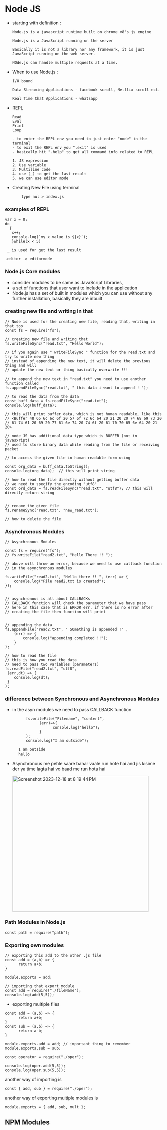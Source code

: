 # Node JS 
- starting with definition : 

      Node.js is a javascript runtime built on chrome v8's js engine

      Node.js is a JavaScript running on the server
    
      Basically it is not a library nor any framework, it is just JavaScript running on the web server.

      NOde.js can handle multiple requests at a time.
  

- When to use Node.js : 

      I/O bound 
  
      Data Streaming Applications - facebook scroll, Netflix scroll ect. 
  
      Real Time Chat Applications - whatsapp


- REPL

      Read
      Eval
      Print
      Loop

      - to enter the REPL env you need to just enter "node" in the terminal
      - to exit the REPL env you ".exit" is used
      - basically hit ".help" to get all command info related to REPL

      1. JS expression
      2. Use variable
      3. Multiline code
      4. use (_) to get the last result
      5. we can use editor mode
  

- Creating New File using terminal
  
          type nul > index.js


### examples of REPL 
```
var x = 0;
do
  {
   x++;
   console.log(`my x value is ${x}`);
   }while(x < 5)

```

```
 _ is used for get the last result
```

```
.editor -> editormode
```

### Node.js Core modules 
- consider modules to be same as JavaScript Libraries,
- a set of functions that user want to include in the application
- Node.js has a set of built in modules which you can use without any further installation, basically they are inbuilt

### creating new file and writing in that 
```
// Node is used for the creating new file, reading that, writing in that too 
const fs = require("fs");

// creating new file and writing that 
fs.writeFileSync("read.txt", "Hello World");

// if you again use " writeFileSync " function for the read.txt and try to write new thing 
// instead of appending the new text, it will delete the previous thing and will 
// update the new text or thing basically overwrite !!! 

// to append the new text in "read.txt" you need to use another function called 
fs.appendFileSync("read.txt", " this data i want to append ! ");

// to read the data from the data 
const buff_data = fs.readFileSync("read.txt");
console.log(buff_data);

// this will print buffer data, which is not human readable, like this 
// <Buffer 48 65 6c 6c 6f 20 57 6f 72 6c 64 20 21 20 20 74 68 69 73 20
// 61 74 61 20 69 20 77 61 6e 74 20 74 6f 20 61 70 70 65 6e 64 20 21 20>

// node JS has additional data type which is BUFFER (not in javasxript)
// used to store binary data while reading from the file or receiving packet

// to access the given file in human readable form using 

const org_data = buff_data.toString();
console.log(org_data);  // this will print string 

// how to read the file directly without getting buffer data 
// we need to specify the encoding "utf8"
const ord_data = fs.readFileSync("read.txt", "utf8"); // this will directly return string


// rename the given file 
fs.renameSync("read.txt", "new_read.txt");

// how to delete the file

```
### Asynchronous Modules 

```
// Asynchronous Modules 

const fs = require("fs");
// fs.writeFile("read2.txt", "Hello There !! ");

// above will throw an error, because we need to use callback function 
// in the asynchronous modules 

fs.writeFile("read2.txt", "Hello there !! ", (err) => {
    console.log("File read2.txt is created");
});


// asynchronous is all about CALLBACKs 
// CALLBACK function will check the parameter that we have pass 
// here in this case that is ERROR err, if there is no error after
// creating the file then function will print 


// appending the data 
fs.appendFile("read2.txt", " SOmething is appended !" , 
    (err) => {
        console.log("appending completed !!");
    }
);

// how to read the file
// this is how you read the data
// need to pass two variables (parameters)
fs.readFile("read2.txt", "utf8",
 (err,dt) => {
    console.log(dt);
 }
);
```

### difference between Synchronous and Asynchronous Modules 
- in the asyn modules we need to pass CALLBACK function
  ```
        fs.writeFile("Filename", "content",
              (err)=>{
                    console.log("hello");
              }
        );
        console.log("I am outside");
  ```
``` output ->
      I am outside
      hello 
```
- Asynchronous me pehle saare bahar vaale run hote hai and jis kisime der ya time lagta hai vo baad me run hota hai
  
  <img width="435" alt="Screenshot 2023-12-18 at 8 19 44 PM" src="https://github.com/iamtanmay07/TIL/assets/96469706/9471e02f-07c7-48b4-ac2d-509c4e4741ee">

### Path Modules in Node.js 

```
const path = require("path");

```

### Exporting own modules 
```
// exporting this add to the other .js file
const add = (a,b) => {
      return a+b;
}

module.exports = add;
```
```
// importing that export module
const add = require("./fileName");
console.log(add(5,5));
```
- exporting multiple files 
```
const add = (a,b) => {
      return a+b;
}
const sub = (a,b) => {
      return a-b;
}

module.exports.add = add; // important thing to remember 
module.exports.sub = sub;
```
```
const operator = require("./oper");

console.log(oper.add(5,5));
console.log(oper.sub(5,5));
```
another way of importing is 
```
const { add, sub } = require("./oper");
```
another way of exporting multiple modules is 
```
module.exports = { add, sub, mult };
```

## NPM Modules 


  
